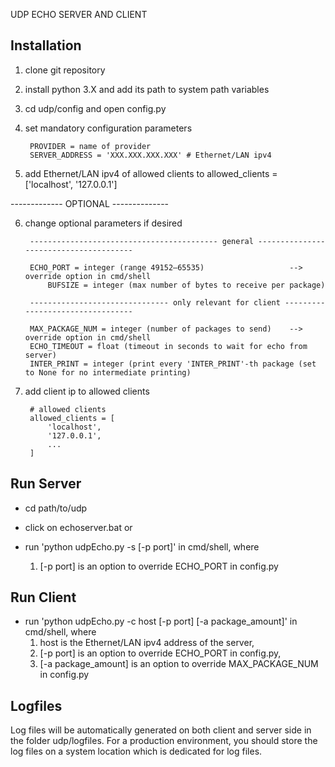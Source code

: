 UDP ECHO SERVER AND CLIENT

Installation
------------

1. clone git repository 
2. install python 3.X and add its path to system path variables
3. cd udp/config and open config.py
4. set mandatory configuration parameters

		PROVIDER = name of provider
		SERVER_ADDRESS = 'XXX.XXX.XXX.XXX' # Ethernet/LAN ipv4

5. add Ethernet/LAN ipv4 of allowed clients to allowed_clients = ['localhost', '127.0.0.1']

------------- OPTIONAL --------------

6. change optional parameters if desired

		------------------------------------------ general ---------------------------------------
		
		ECHO_PORT = integer (range 49152–65535)                   --> override option in cmd/shell      
	        BUFSIZE = integer (max number of bytes to receive per package)
	    
	    ------------------------------- only relevant for client ---------------------------------

		MAX_PACKAGE_NUM = integer (number of packages to send)    --> override option in cmd/shell 
		ECHO_TIMEOUT = float (timeout in seconds to wait for echo from server)
		INTER_PRINT = integer (print every 'INTER_PRINT'-th package (set to None for no intermediate printing)
7. add client ip to allowed clients

		# allowed clients
		allowed_clients = [
			'localhost',
			'127.0.0.1',
			...
		]


Run Server
----------

- cd path/to/udp

- click on echoserver.bat
or
- run 'python udpEcho.py -s [-p port]' in cmd/shell, where
	1. [-p port] is an option to override ECHO_PORT in config.py


Run Client
----------

- run 'python udpEcho.py -c host [-p port] [-a package_amount]' in cmd/shell, where
	1. host is the Ethernet/LAN ipv4 address of the server,
	2. [-p port] is an option to override ECHO_PORT in config.py,
	3. [-a package_amount] is an option to override MAX_PACKAGE_NUM in config.py


Logfiles
--------

Log files will be automatically generated on both client and server side in the folder udp/logfiles. 
For a production environment, you should store the log files on a system location which is dedicated for log files.
